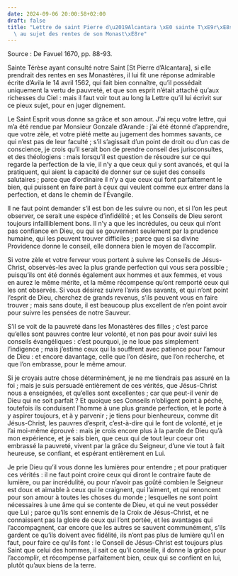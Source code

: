 ```yaml
---
date: 2024-09-06 20:00:58+02:00
draft: false
title: "Lettre de saint Pierre d\u2019Alcantara \xE0 sainte T\xE9r\xE8se d\u2019Avila\
  \ au sujet des rentes de son Monast\xE8re"
---
```





Source : De Favuel 1670, pp. 88-93.

Sainte Térèse ayant consulté notre Saint [St Pierre d’Alcantara], si elle prendrait des rentes en ses Monastères, il lui fit une réponse admirable écrite d’Avila le 14 avril 1562, qui fait bien connaître, qu’il possédait uniquement la vertu de pauvreté, et que son esprit n’était attaché qu’aux richesses du Ciel : mais il faut voir tout au long la Lettre qu’il lui écrivit sur ce pieux sujet, pour en juger dignement.

Le Saint Esprit vous donne sa grâce et son amour. J’ai reçu votre lettre, qui m’a été rendue par Monsieur Gonzale d’Arande : j’ai été étonné d’apprendre, que votre zèle, et votre piété mette au jugement des hommes savants, ce qui n’est pas de leur faculté ; s’il s’agissait d’un point de droit ou d’un cas de conscience, je crois qu’il serait bon de prendre conseil des jurisconsultes, et des théologiens : mais lorsqu’il est question de résoudre sur ce qui regarde la perfection de la vie, il n’y a que ceux qui y sont avancés, et qui la pratiquent, qui aient la capacité de donner sur ce sujet des conseils salutaires ; parce que d’ordinaire il n’y a que ceux qui font parfaitement le bien, qui puissent en faire part à ceux qui veulent comme eux entrer dans la perfection, et dans le chemin de l’Évangile.

Il ne faut point demander s’il est bon de les suivre ou non, et si l’on les peut observer, ce serait une espèce d’infidélité ; et les Conseils de Dieu seront toujours infailliblement bons. Il n’y a que les incrédules, ou ceux qui n’ont pas confiance en Dieu, ou qui se gouvernent seulement par la prudence humaine, qui les peuvent trouver difficiles ; parce que si sa divine Providence donne le conseil, elle donnera bien le moyen de l’accomplir.

Si votre zèle et votre ferveur vous portent à suivre les Conseils de Jésus-Christ, observés-les avec la plus grande perfection qui vous sera possible ; puisqu’ils ont été donnés également aux hommes et aux femmes, et vous en aurez le même mérite, et la même récompense qu’ont remporté ceux qui les ont observés. Si vous désirez suivre l’avis des savants, et qui n’ont point l’esprit de Dieu, cherchez de grands revenus, s’ils peuvent vous en faire trouver ; mais sans doute, il est beaucoup plus excellent de n’en point avoir pour suivre les pensées de notre Sauveur.

S’il se voit de la pauvreté dans les Monastères des filles ; c’est parce qu’elles sont pauvres contre leur volonté, et non pas pour avoir suivi les conseils évangéliques : c’est pourquoi, je ne loue pas simplement l’indigence ; mais j’estime ceux qui la souffrent avec patience pour l’amour de Dieu : et encore davantage, celle que l’on désire, que l’on recherche, et que l’on embrasse, pour le même amour.

Si je croyais autre chose déterminément, je ne me tiendrais pas assuré en la foi ; mais je suis persuadé entièrement de ces vérités, que Jésus-Christ nous a enseignées, et qu’elles sont excellentes ; car que peut-il venir de Dieu qui ne soit parfait ? Et quoique ses Conseils n’obligent point à péché, toutefois ils conduisent l’homme à une plus grande perfection, et le porte à y aspirer toujours, et à y parvenir ; je tiens pour bienheureux, comme dit Jésus-Christ, les pauvres d’esprit, c’est-à-dire qui le font de volonté, et je l’ai moi-même éprouvé : mais je crois encore plus à la parole de Dieu qu’à mon expérience, et je sais bien, que ceux qui de tout leur coeur ont embrassé la pauvreté, vivent par la grâce du Seigneur, d’une vie tout à fait heureuse, se confiant, et espérant entièrement en Lui.

Je prie Dieu qu’il vous donne les lumières pour entendre ; et pour pratiquer ces vérités : il ne faut point croire ceux qui diront le contraire faute de lumière, ou par incrédulité, ou pour n’avoir pas goûté combien le Seigneur est doux et aimable à ceux qui le craignent, qui l’aiment, et qui renoncent pour son amour à toutes les choses du monde ; lesquelles ne sont point nécessaires à une âme qui se contente de Dieu, et qui ne veut posséder que Lui ; parce qu’ils sont ennemis de la Croix de Jésus-Christ, et ne connaissent pas la gloire de ceux qui l’ont portée, et les avantages qui l’accompagnent, car encore que les autres se sauvent communément, s’ils gardent ce qu’ils doivent avec fidélité, ils n’ont pas plus de lumière qu’il en faut, pour faire ce qu’ils font : le Conseil de Jésus-Christ est toujours plus Saint que celui des hommes, il sait ce qu’il conseille, il donne la grâce pour l’accomplir, et récompense parfaitement bien, ceux qui se confient en lui, plutôt qu’aux biens de la terre.

